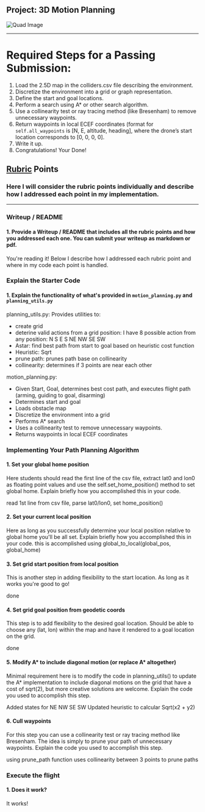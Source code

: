 ## Project: 3D Motion Planning
![Quad Image](./misc/enroute.png)

---


# Required Steps for a Passing Submission:
1. Load the 2.5D map in the colliders.csv file describing the environment.
2. Discretize the environment into a grid or graph representation.
3. Define the start and goal locations.
4. Perform a search using A* or other search algorithm.
5. Use a collinearity test or ray tracing method (like Bresenham) to remove unnecessary waypoints.
6. Return waypoints in local ECEF coordinates (format for `self.all_waypoints` is [N, E, altitude, heading], where the drone’s start location corresponds to [0, 0, 0, 0].
7. Write it up.
8. Congratulations!  Your Done!

## [Rubric](https://review.udacity.com/#!/rubrics/1534/view) Points
### Here I will consider the rubric points individually and describe how I addressed each point in my implementation.  

---
### Writeup / README

#### 1. Provide a Writeup / README that includes all the rubric points and how you addressed each one.  You can submit your writeup as markdown or pdf.  

You're reading it! Below I describe how I addressed each rubric point and where in my code each point is handled.

### Explain the Starter Code

#### 1. Explain the functionality of what's provided in `motion_planning.py` and `planning_utils.py`

planning_utils.py:
   Provides utilities to:
   - create grid
   - deterine valid actions from a grid position: I have 8 possible action from any position: N S E S NE NW SE SW
   - Astar: find best path from start to goal based on heuristic cost function
   - Heuristic: Sqrt
   - prune path: prunes path base on collinearity
   - collinearity: determines if 3 points are near each other

 
motion_planning.py:
- Given Start, Goal, determines best cost path, and executes flight path (arming, guiding to goal, disarming)
- Determines start and goal
- Loads obstacle map
- Discretize the environment into a grid 
- Performs A* search 
- Uses a collinearity test to remove unnecessary waypoints.
- Returns waypoints in local ECEF coordinates 

### Implementing Your Path Planning Algorithm

#### 1. Set your global home position
Here students should read the first line of the csv file, extract lat0 and lon0 as floating point values and use the self.set_home_position() method to set global home. Explain briefly how you accomplished this in your code.

read 1st line from csv file, parse lat0/lon0, set home_position()
 
#### 2. Set your current local position
Here as long as you successfully determine your local position relative to global home you'll be all set. Explain briefly how you accomplished this in your code.
this is accomplished using global_to_local(global_pos, global_home)

#### 3. Set grid start position from local position
This is another step in adding flexibility to the start location. As long as it works you're good to go!

done

#### 4. Set grid goal position from geodetic coords
This step is to add flexibility to the desired goal location. Should be able to choose any (lat, lon) within the map and have it rendered to a goal location on the grid.

done

#### 5. Modify A* to include diagonal motion (or replace A* altogether)
Minimal requirement here is to modify the code in planning_utils() to update the A* implementation to include diagonal motions on the grid that have a cost of sqrt(2), but more creative solutions are welcome. Explain the code you used to accomplish this step.

Added states for NE NW SE SW
Updated heuristic to calcular Sqrt(x2 + y2)
#### 6. Cull waypoints 
For this step you can use a collinearity test or ray tracing method like Bresenham. The idea is simply to prune your path of unnecessary waypoints. Explain the code you used to accomplish this step.

using prune_path function
uses collinearity between 3 points to prune paths

### Execute the flight
#### 1. Does it work?
It works!
